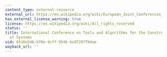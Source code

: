 ```yaml
---
content_type: external-resource
external_url: https://en.wikipedia.org/wiki/European_Joint_Conferences_on_Theory_and_Practice_of_Software
has_external_license_warning: true
license: https://en.wikipedia.org/wiki/All_rights_reserved
status: ''
title: International Conference on Tools and Algorithms for the Construction and Analysis
  of Systems
uid: 6516e546-bf0e-4cff-954b-bc07297fbdae
wayback_url: ''
---
```

